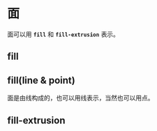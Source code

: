 # 面
面可以用 **`fill`** 和 **`fill-extrusion`** 表示。

## fill

<ClientOnly>
  <common-code-view name="data-fill"/>
</ClientOnly>

## fill(line & point)
面是由线构成的，也可以用线表示，当然也可以用点。

<ClientOnly>
  <common-code-view name="data-fill-point" :is-code-view="false"/>
</ClientOnly>

## fill-extrusion

<ClientOnly>
  <common-code-view name="data-fill-extrusion"/>
</ClientOnly>
